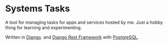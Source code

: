 # Systems Tasks

A tool for managing tasks for apps and services hosted by me. Just a hobby thing for learning and experimenting.

Written in [Django](https://www.djangoproject.com/).
and [Django Rest Framework](https://www.django-rest-framework.org/) with [PostgreSQL](https://www.postgresql.org/).
